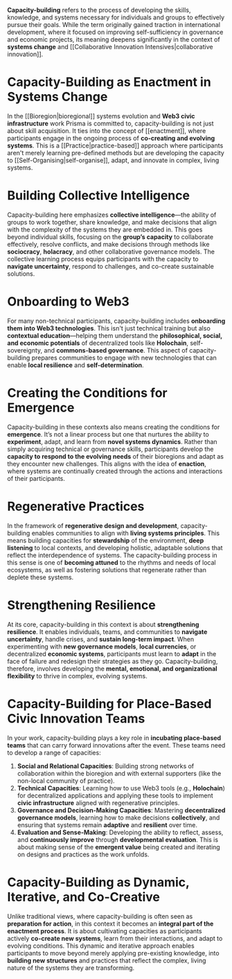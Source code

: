 **Capacity-building** refers to the process of developing the skills, knowledge, and systems necessary for individuals and groups to effectively pursue their goals. While the term originally gained traction in international development, where it focused on improving self-sufficiency in governance and economic projects, its meaning deepens significantly in the context of **systems change** and [[Collaborative Innovation Intensives|collaborative innovation]].
# Capacity-Building as Enactment in Systems Change
In the [[Bioregion|bioregional]] systems evolution and **Web3 civic infrastructure** work Prisma is committed to, capacity-building is not just about skill acquisition. It ties into the concept of [[enactment]], where participants engage in the ongoing process of **co-creating and evolving systems**. This is a [[Practice|practice-based]] approach where participants aren't merely learning pre-defined methods but are developing the capacity to [[Self-Organising|self-organise]], adapt, and innovate in complex, living systems.
# Building Collective Intelligence
Capacity-building here emphasizes **collective intelligence**—the ability of groups to work together, share knowledge, and make decisions that align with the complexity of the systems they are embedded in. This goes beyond individual skills, focusing on the **group’s capacity** to collaborate effectively, resolve conflicts, and make decisions through methods like **sociocracy**, **holacracy**, and other collaborative governance models. The collective learning process equips participants with the capacity to **navigate uncertainty**, respond to challenges, and co-create sustainable solutions.
# Onboarding to Web3
For many non-technical participants, capacity-building includes **onboarding them into Web3 technologies**. This isn't just technical training but also **contextual education**—helping them understand the **philosophical, social, and economic potentials** of decentralized tools like **Holochain**, self-sovereignty, and **commons-based governance**. This aspect of capacity-building prepares communities to engage with new technologies that can enable **local resilience** and **self-determination**.
# Creating the Conditions for Emergence
Capacity-building in these contexts also means creating the conditions for **emergence**. It’s not a linear process but one that nurtures the ability to **experiment**, adapt, and learn from **novel systems dynamics**. Rather than simply acquiring technical or governance skills, participants develop the **capacity to respond to the evolving needs** of their bioregions and adapt as they encounter new challenges. This aligns with the idea of **enaction**, where systems are continually created through the actions and interactions of their participants.
# Regenerative Practices
In the framework of **regenerative design and development**, capacity-building enables communities to align with **living systems principles**. This means building capacities for **stewardship** of the environment, **deep listening** to local contexts, and developing holistic, adaptable solutions that reflect the interdependence of systems. The capacity-building process in this sense is one of **becoming attuned** to the rhythms and needs of local ecosystems, as well as fostering solutions that regenerate rather than deplete these systems.
# Strengthening Resilience
At its core, capacity-building in this context is about **strengthening resilience**. It enables individuals, teams, and communities to **navigate uncertainty**, handle crises, and **sustain long-term impact**. When experimenting with **new governance models**, **local currencies**, or decentralized **economic systems**, participants must learn to **adapt** in the face of failure and redesign their strategies as they go. Capacity-building, therefore, involves developing the **mental, emotional, and organizational flexibility** to thrive in complex, evolving systems.
# Capacity-Building for Place-Based Civic Innovation Teams
In your work, capacity-building plays a key role in **incubating place-based teams** that can carry forward innovations after the event. These teams need to develop a range of capacities:

1. **Social and Relational Capacities**: Building strong networks of collaboration within the bioregion and with external supporters (like the non-local community of practice).
2. **Technical Capacities**: Learning how to use Web3 tools (e.g., **Holochain**) for decentralized applications and applying these tools to implement **civic infrastructure** aligned with regenerative principles.
3. **Governance and Decision-Making Capacities**: Mastering **decentralized governance models**, learning how to make decisions **collectively**, and ensuring that systems remain **adaptive** and **resilient** over time.
4. **Evaluation and Sense-Making**: Developing the ability to reflect, assess, and **continuously improve** through **developmental evaluation**. This is about making sense of the **emergent value** being created and iterating on designs and practices as the work unfolds.

# Capacity-Building as Dynamic, Iterative, and Co-Creative
Unlike traditional views, where capacity-building is often seen as **preparation for action**, in this context it becomes an **integral part of the enactment process**. It is about cultivating capacities as participants actively **co-create new systems**, learn from their interactions, and adapt to evolving conditions. This dynamic and iterative approach enables participants to move beyond merely applying pre-existing knowledge, into **building new structures** and practices that reflect the complex, living nature of the systems they are transforming.